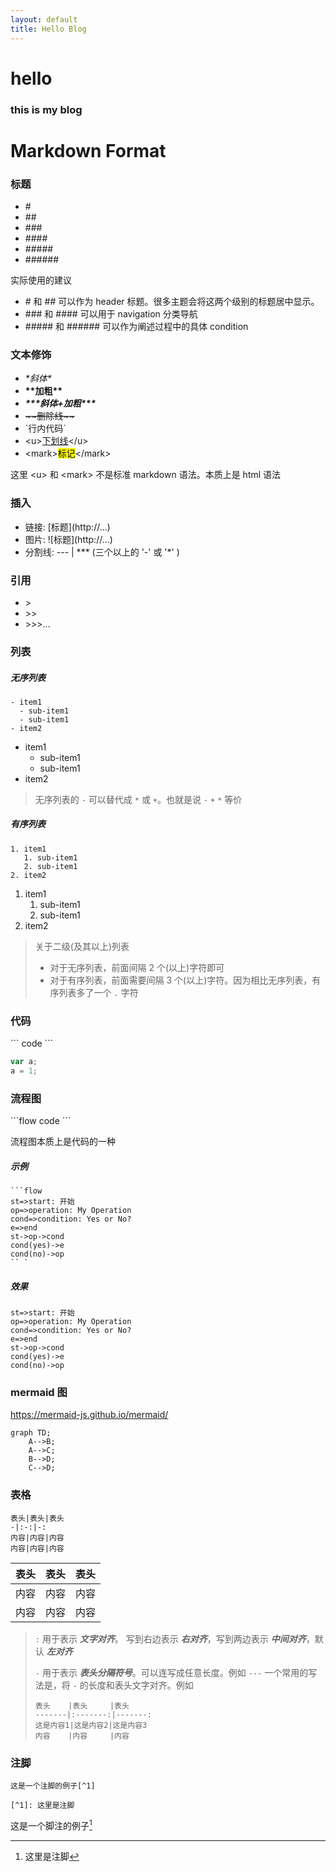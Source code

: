 ```yaml
---
layout: default
title: Hello Blog
---
```


# hello

### this is my blog


# Markdown Format

### 标题

- \#
- \##
- \###
- \####
- \#####
- \######

实际使用的建议

* \# 和 \## 可以作为 header 标题。很多主题会将这两个级别的标题居中显示。
* \### 和 \#### 可以用于 navigation 分类导航
* \##### 和 \###### 可以作为阐述过程中的具体 condition



### 文本修饰

- *\*斜体\**
- **\*\*加粗\*\***
- ***\*\*\*斜体+加粗\*\*\****
- ~~\~\~删除线\~\~~~
- \`行内代码`
- \<u><u>下划线</u>\</u>
- \<mark><mark>标记</mark>\</mark>

这里 \<u> 和 \<mark> 不是标准 markdown 语法。本质上是 html 语法

### 插入

- 链接: \[标题](http://...)
- 图片: \!\[标题](http://...)
- 分割线: \--- | \*** (三个以上的 '-' 或 '*' )

### 引用

- \>
- \>>
- \>>>...

### 列表

##### 无序列表

```
- item1
  - sub-item1
  - sub-item1
- item2
```

- item1
    - sub-item1
    - sub-item1
- item2

> 无序列表的 `-` 可以替代成 `*` 或 `+`。也就是说 `-` `+` `*` 等价

##### 有序列表

```
1. item1
   1. sub-item1
   2. sub-item1
2. item2
```

1. item1
    1. sub-item1
    2. sub-item1
2. item2

> 关于二级(及其以上)列表
>
> - 对于无序列表，前面间隔 2 个(以上)字符即可
> - 对于有序列表，前面需要间隔 3 个(以上)字符。因为相比无序列表，有序列表多了一个 `.` 字符

### 代码

\`\`\`
code
\`\`\`

```javascript
var a;
a = 1;
```

### 流程图

\`\`\`flow
code
\`\`\`

流程图本质上是代码的一种

##### 示例

```
```flow
st=>start: 开始
op=>operation: My Operation
cond=>condition: Yes or No?
e=>end
st->op->cond
cond(yes)->e
cond(no)->op
`` `
```

##### 效果

```flow
st=>start: 开始
op=>operation: My Operation
cond=>condition: Yes or No?
e=>end
st->op->cond
cond(yes)->e
cond(no)->op
```

### mermaid 图

https://mermaid-js.github.io/mermaid/

```mermaid
graph TD;
    A-->B;
    A-->C;
    B-->D;
    C-->D;
```

### 表格

```
表头|表头|表头
-|:-:|-:
内容|内容|内容
内容|内容|内容
```

| 表头 | 表头 | 表头 |
| ---- | :--: | ---: |
| 内容 | 内容 | 内容 |
| 内容 | 内容 | 内容 |

> `:` 用于表示 ***文字对齐***。
> 写到右边表示 ***右对齐***，写到两边表示 ***中间对齐***，默认 ***左对齐***
>
> `-` 用于表示 ***表头分隔符号***。可以连写成任意长度。例如 `---`
> 一个常用的写法是，将 `-` 的长度和表头文字对齐。例如
>
> ```
> 表头    |表头     |表头
> -------|:-------:|-------:
> 这是内容1|这是内容2|这是内容3
> 内容    |内容     |内容
> ```



### 注脚

```
这是一个注脚的例子[^1]

[^1]: 这里是注脚
```

这是一个脚注的例子[^1]

[^1]: 这里是注脚

